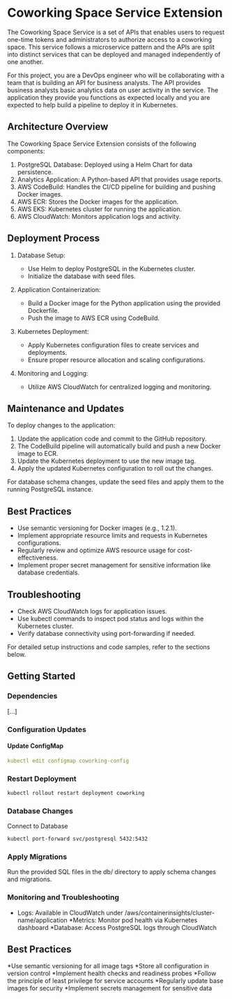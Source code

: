 # Coworking Space Service Extension
The Coworking Space Service is a set of APIs that enables users to request one-time tokens and administrators to authorize access to a coworking space. This service follows a microservice pattern and the APIs are split into distinct services that can be deployed and managed independently of one another.

For this project, you are a DevOps engineer who will be collaborating with a team that is building an API for business analysts. The API provides business analysts basic analytics data on user activity in the service. The application they provide you functions as expected locally and you are expected to help build a pipeline to deploy it in Kubernetes.

## Architecture Overview

The Coworking Space Service Extension consists of the following components:

1. PostgreSQL Database: Deployed using a Helm Chart for data persistence.
2. Analytics Application: A Python-based API that provides usage reports.
3. AWS CodeBuild: Handles the CI/CD pipeline for building and pushing Docker images.
4. AWS ECR: Stores the Docker images for the application.
5. AWS EKS: Kubernetes cluster for running the application.
6. AWS CloudWatch: Monitors application logs and activity.

## Deployment Process

1. Database Setup:
    - Use Helm to deploy PostgreSQL in the Kubernetes cluster.
    - Initialize the database with seed files.

2. Application Containerization:
    - Build a Docker image for the Python application using the provided Dockerfile.
    - Push the image to AWS ECR using CodeBuild.

3. Kubernetes Deployment:
    - Apply Kubernetes configuration files to create services and deployments.
    - Ensure proper resource allocation and scaling configurations.

4. Monitoring and Logging:
    - Utilize AWS CloudWatch for centralized logging and monitoring.

## Maintenance and Updates

To deploy changes to the application:

1. Update the application code and commit to the GitHub repository.
2. The CodeBuild pipeline will automatically build and push a new Docker image to ECR.
3. Update the Kubernetes deployment to use the new image tag.
4. Apply the updated Kubernetes configuration to roll out the changes.

For database schema changes, update the seed files and apply them to the running PostgreSQL instance.

## Best Practices

- Use semantic versioning for Docker images (e.g., 1.2.1).
- Implement appropriate resource limits and requests in Kubernetes configurations.
- Regularly review and optimize AWS resource usage for cost-effectiveness.
- Implement proper secret management for sensitive information like database credentials.

## Troubleshooting

- Check AWS CloudWatch logs for application issues.
- Use kubectl commands to inspect pod status and logs within the Kubernetes cluster.
- Verify database connectivity using port-forwarding if needed.

For detailed setup instructions and code samples, refer to the sections below.

## Getting Started

### Dependencies
[...]

### Configuration Updates

#### Update ConfigMap
```bash:config/configmap.yaml
kubectl edit configmap coworking-config
```


### Restart Deployment
```bash:restart-deployment.sh
kubectl rollout restart deployment coworking
```
### Database Changes
Connect to Database
```bash:connect.sh
kubectl port-forward svc/postgresql 5432:5432
```

### Apply Migrations
Run the provided SQL files in the db/ directory to apply schema changes and migrations.

### Monitoring and Troubleshooting
* Logs: Available in CloudWatch under /aws/containerinsights/cluster-name/application
*Metrics: Monitor pod health via Kubernetes dashboard
*Database: Access PostgreSQL logs through CloudWatch
## Best Practices
*Use semantic versioning for all image tags
*Store all configuration in version control
*Implement health checks and readiness probes
*Follow the principle of least privilege for service accounts
*Regularly update base images for security
*Implement secrets management for sensitive data
